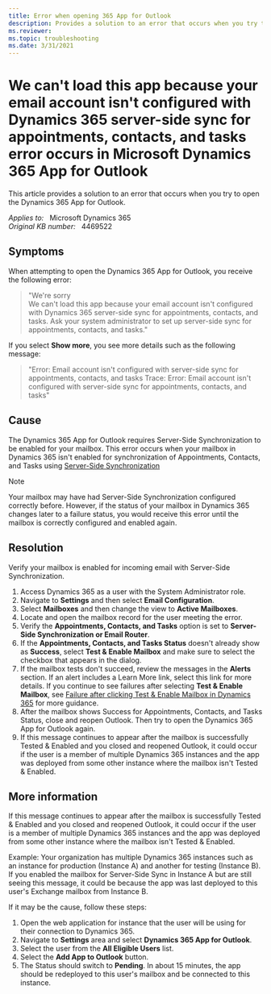```yaml
---
title: Error when opening 365 App for Outlook
description: Provides a solution to an error that occurs when you try to open the App for Outlook.
ms.reviewer: 
ms.topic: troubleshooting
ms.date: 3/31/2021
---
```

# We can't load this app because your email account isn't configured with Dynamics 365 server-side sync for appointments, contacts, and tasks error occurs in Microsoft Dynamics 365 App for Outlook

This article provides a solution to an error that occurs when you try to open the Dynamics 365 App for Outlook.

_Applies to:_ &nbsp; Microsoft Dynamics 365  
_Original KB number:_ &nbsp; 4469522

## Symptoms

When attempting to open the Dynamics 365 App for Outlook, you receive the following error:

> "We're sorry  
We can't load this app because your email account isn't configured with Dynamics 365 server-side sync for appointments, contacts, and tasks. Ask your system administrator to set up server-side sync for appointments, contacts, and tasks."

If you select **Show more**, you see more details such as the following message:

> "Error: Email account isn't configured with server-side sync for appointments, contacts, and tasks Trace: Error: Email account isn't configured with server-side sync for appointments, contacts, and tasks"

## Cause

The Dynamics 365 App for Outlook requires Server-Side Synchronization to be enabled for your mailbox. This error occurs when your mailbox in Dynamics 365 isn't enabled for synchronization of Appointments, Contacts, and Tasks using [Server-Side Synchronization](/power-platform/admin/set-up-server-side-synchronization-of-email-appointments-contacts-and-tasks)

> [!NOTE]
> Your mailbox may have had Server-Side Synchronization configured correctly before. However, if the status of your mailbox in Dynamics 365 changes later to a failure status, you would receive this error until the mailbox is correctly configured and enabled again.

## Resolution

Verify your mailbox is enabled for incoming email with Server-Side Synchronization.

1. Access Dynamics 365 as a user with the System Administrator role.
2. Navigate to **Settings** and then select **Email Configuration**.
3. Select **Mailboxes** and then change the view to **Active Mailboxes**.
4. Locate and open the mailbox record for the user meeting the error.
5. Verify the **Appointments, Contacts, and Tasks** option is set to **Server-Side Synchronization or Email Router**.
6. If the **Appointments, Contacts, and Tasks Status**  doesn't already show as **Success**, select **Test & Enable Mailbox** and make sure to select the checkbox that appears in the dialog.
7. If the mailbox tests don't succeed, review the messages in the **Alerts** section. If an alert includes a Learn More link, select this link for more details. If you continue to see failures after selecting **Test & Enable Mailbox**, see [Failure after clicking Test & Enable Mailbox in Dynamics 365](https://support.microsoft.com/help/4091246) for more guidance.
8. After the mailbox shows Success for Appointments, Contacts, and Tasks Status, close and reopen Outlook. Then try to open the Dynamics 365 App for Outlook again.
9. If this message continues to appear after the mailbox is successfully Tested & Enabled and you closed and reopened Outlook, it could occur if the user is a member of multiple Dynamics 365 instances and the app was deployed from some other instance where the mailbox isn't Tested & Enabled.

## More information

If this message continues to appear after the mailbox is successfully Tested & Enabled and you closed and reopened Outlook, it could occur if the user is a member of multiple Dynamics 365 instances and the app was deployed from some other instance where the mailbox isn't Tested & Enabled.

Example: Your organization has multiple Dynamics 365 instances such as an instance for production (Instance A) and another for testing (Instance B). If you enabled the mailbox for Server-Side Sync in Instance A but are still seeing this message, it could be because the app was last deployed to this user's Exchange mailbox from Instance B.

If it may be the cause, follow these steps:

1. Open the web application for instance that the user will be using for their connection to Dynamics 365.
2. Navigate to **Settings** area and select **Dynamics 365 App for Outlook**.
3. Select the user from the **All Eligible Users** list.
4. Select the **Add App to Outlook** button.
5. The Status should switch to **Pending**. In about 15 minutes, the app should be redeployed to this user's mailbox and be connected to this instance.
